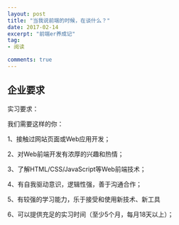 ```yaml
---
layout: post
title: "当我说前端的时候，在谈什么？"
date: 2017-02-14
excerpt: "前端er养成记"
tag:
- 阅读

comments: true
---
```


## 企业要求

实习要求：

我们需要这样的你：

1、接触过网站页面或Web应用开发；

2、对Web前端开发有浓厚的兴趣和热情；

3、了解HTML/CSS/JavaScript等Web前端技术；

4、有自我驱动意识，逻辑性强，善于沟通合作；

5、有较强的学习能力，乐于接受和使用新技术、新工具

6、可以提供充足的实习时间（至少5个月，每月18天以上）；